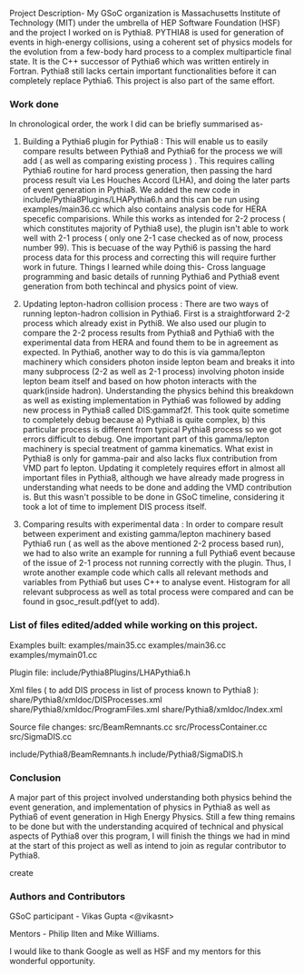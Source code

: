 Project Description-
My GSoC organization is Massachusetts Institute of Technology (MIT) under the umbrella of HEP Software Foundation (HSF) and the project I worked on is Pythia8.
PYTHIA8 is used for generation of events in high-energy collisions, using a coherent set of physics models for the evolution from a few-body hard process to a complex multiparticle final state. It is the C++ successor of Pythia6 which was written entirely in Fortran.
Pythia8 still lacks certain important functionalities before it can completely replace Pythia6. This project is also part of the same effort.

### Work done
In chronological order, the work I did can be briefly summarised as-

1. Building a Pythia6 plugin for Pythia8 : This will enable us to easily compare results between Pythia8 and Pythia6 for the process we will add ( as well as comparing existing process ) . This requires calling Pythia6 routine for hard process generation, then passing the hard process result via Les Houches Accord (LHA), and doing the later parts of event generation in Pythia8. We added the new code in include/Pythia8Plugins/LHAPythia6.h and this can be run using examples/main36.cc which also contains analysis code for HERA specefic comparisions. While this works as intended for 2-2 process ( which constitutes majority of Pythia8 use), the plugin isn't able to work well with 2-1 process ( only one 2-1 case checked as of now, process number 99). This is becuase of the way Pythi6 is passing the hard process data for this process and correcting this will require further work in future.
Things I learned while doing this- Cross language programming and basic details of running Pythia6 and Pythia8 event generation from both techincal and physics point of view. 

2. Updating lepton-hadron collision process : There are two ways of running lepton-hadron collision in Pythia6. First is a straightforward 2-2 process which already exist in Pythi8. We also used our plugin to compare the 2-2 process results from Pythia8 and Pythia6 with the experimental data from HERA and found them to be in agreement as expected. In Pythia6, another way to do this is via gamma/lepton machinery which considers photon inside lepton beam and breaks it into many subprocess (2-2 as well as 2-1 process) involving photon inside lepton beam itself and based on how photon interacts with the quark(inside hadron). Understanding the physics behind this breakdown as well as existing implementation in Pythia6 was followed by adding new process in Pythia8 called DIS:gammaf2f. This took quite sometime to completely debug because a) Pythia8 is quite complex, b) this particular process is different from typical Pythia8 process so we got errors difficult to debug. One important part of this gamma/lepton machinery is special treatment of gamma kinematics. What exist in Pythia8 is only for gamma-pair and also lacks flux contribution from VMD part fo lepton. Updating it completely requires effort in almost all important files in Pythia8, although we have already made progress in understanding what needs to be done and adding the VMD contribution is. But this wasn't possible to be done in GSoC timeline, considering it took a lot of time to implement DIS process itself.

3. Comparing results with experimental data : In order to compare result between experiment and existing gamma/lepton machinery based Pythia6 run ( as well as the above mentioned 2-2 process based run), we had to also write an example for running a full Pythia6 event because of the issue of 2-1 process not running correctly with the plugin. Thus, I wrote another example code which calls all relevant methods and variables from Pythia6 but uses C++ to analyse event. Histogram for all relevant subprocess as well as total process were compared and can be found in gsoc_result.pdf(yet to add).

### List of files edited/added while working on this project.
Examples built:
examples/main35.cc
examples/main36.cc
examples/mymain01.cc

Plugin file:
include/Pythia8Plugins/LHAPythia6.h

Xml files ( to add DIS process in list of process known to Pythia8 ):
share/Pythia8/xmldoc/DISProcesses.xml
share/Pythia8/xmldoc/ProgramFiles.xml
share/Pythia8/xmldoc/Index.xml

Source file changes:
src/BeamRemnants.cc
src/ProcessContainer.cc
src/SigmaDIS.cc

include/Pythia8/BeamRemnants.h
include/Pythia8/SigmaDIS.h


### Conclusion
A major part of this project involved understanding both physics behind the event generation, and implementation of physics in Pythia8 as well as Pythia6 of event generation in High Energy Physics. Still a few thing remains to be done but with the understanding acquired of technical and physical aspects of Pythia8 over this program, I will finish the things we had in mind at the start of this project as well as intend to join as regular contributor to Pythia8.

create 
### Authors and Contributors
GSoC participant - Vikas Gupta <@vikasnt> 

Mentors - Philip Ilten and Mike Williams.

I would like to thank Google as well as HSF and my mentors for this wonderful opportunity.

